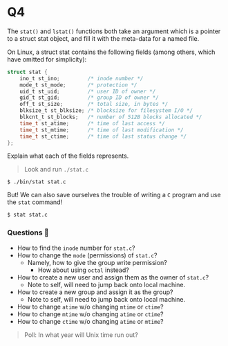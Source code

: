 Q4
==========================================

The `stat()` and `lstat()` functions both take an argument
which is a pointer to a struct stat object,
and fill it with the meta-data for a named file.

On Linux, a struct stat contains the following fields
(among others, which have omitted for simplicity):

```c
struct stat {
    ino_t st_ino;         /* inode number */
    mode_t st_mode;       /* protection */
    uid_t st_uid;         /* user ID of owner */
    gid_t st_gid;         /* group ID of owner */
    off_t st_size;        /* total size, in bytes */
    blksize_t st_blksize; /* blocksize for filesystem I/O */
    blkcnt_t st_blocks;   /* number of 512B blocks allocated */
    time_t st_atime;      /* time of last access */
    time_t st_mtime;      /* time of last modification */
    time_t st_ctime;      /* time of last status change */
};
```

Explain what each of the fields represents.

> Look and run `./stat.c`

```
$ ./bin/stat stat.c
```

But! We can also save ourselves the trouble of
writing a `C` program and use the `stat` command!

```bash
$ stat stat.c
```

### Questions 🕺
- How to find the `inode` number for `stat.c`?
- How to change the `mode` (permissions) of `stat.c`? 
	- Namely, how to give the group write permission?
		- How about using `octal` instead?
- How to create a new user and assign them as the owner of `stat.c`?
	- Note to self, will need to jump back onto local machine.
- How to create a new group and assign it as the group? 
	- Note to self, will need to jump back onto local machine.
- How to change `atime` w/o changing `mtime` or `ctime`?
- How to change `mtime` w/o changing `atime` or `ctime`?
- How to change `ctime` w/o changing `atime` or `mtime`?

> Poll: In what year will Unix time run out?
